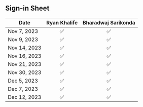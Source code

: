 ## Sign-in Sheet

| Date        | Ryan Khalife | Bharadwaj Sarikonda |
|-------------|:------------:|:--------------------:|
| Nov 7, 2023 |      ✅      |          ✅          |
| Nov 9, 2023 |      ✅      |           ✅            |
| Nov 14, 2023|      ✅      |          ✅            |
| Nov 16, 2023|      ✅      |           ✅            |
| Nov 21, 2023|      ✅      |            ✅           |
| Nov 30, 2023|      ✅      |            ✅       |
| Dec 5, 2023 |      ✅      |             ✅          |
| Dec 7, 2023 |      ✅      |            ✅           |
| Dec 12, 2023|      ✅      |          ✅             |
